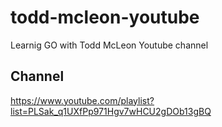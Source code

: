 # todd-mcleon-youtube

Learnig GO with Todd McLeon Youtube channel

## Channel
https://www.youtube.com/playlist?list=PLSak_q1UXfPp971Hgv7wHCU2gDOb13gBQ
